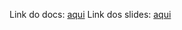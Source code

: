 Link do docs: [aqui](https://docs.google.com/document/d/1i7pr7YsBDcum46oCz5ahcUqgmCtxyZX93SVSuhujG5I/edit?usp=sharing)
Link dos slides: [aqui](https://docs.google.com/presentation/d/1Xo1H7nUAO-wNcwqvqBHBoXqgz-ghuXLU0ea_-bZkIiw/edit?usp=sharing)

